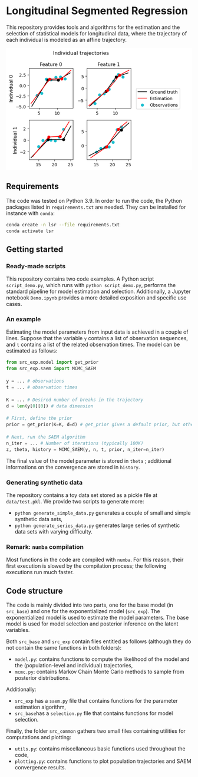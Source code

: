 # Longitudinal Segmented Regression

This repository provides tools and algorithms for the estimation and the selection of statistical models for longitudinal data, where the trajectory of each individual is modeled as an affine trajectory.

<p align="center">
  <img src="demo/figures/individual_trajectories.png" alt="Example result"/>
</p>

## Requirements

The code was tested on Python 3.9. In order to run the code, the Python packages listed in `requirements.txt` are needed. They can be installed for instance with `conda`:

```sh
conda create -n lsr --file requirements.txt
conda activate lsr
```

## Getting started

### Ready-made scripts

This repository contains two code examples. A Python script `script_demo.py`, which
runs with `python script_demo.py`, performs the standard pipeline for model estimation and selection.
Additionally, a Jupyter notebook `Demo.ipynb` provides a more detailed exposition and specific use cases.

### An example

Estimating the model parameters from input data is achieved in a couple of lines.
Suppose that the variable `y` contains a list of observation sequences,
and `t` contains a list of the related observation times. The model can be estimated as follows:

```python
from src_exp.model import get_prior
from src_exp.saem import MCMC_SAEM

y = ... # observations
t = ... # observation times

K = ... # Desired number of breaks in the trajectory
d = len(y[0][0]) # data dimension

# First, define the prior
prior = get_prior(K=K, d=d) # get_prior gives a default prior, but others can be defined

# Next, run the SAEM algorithm
n_iter = ... # Number of iterations (typically 100K)
z, theta, history = MCMC_SAEM(y, n, t, prior, n_iter=n_iter)
```

The final value of the model parameter is stored in `theta` ; additional informations on the convergence are stored in `history`.

### Generating synthetic data

The repository contains a toy data set stored as a pickle file at `data/test.pkl`. We provide two scripts to generate more:

- `python generate_simple_data.py` generates a couple of small and simple synthetic data sets,
- `python generate_series_data.py` generates large series of synthetic data sets with varying difficulty.

### Remark: `numba` compilation

Most functions in the code are compiled with `numba`. For this reason, their first execution is slowed by the compilation process; the following executions run much faster.

## Code structure

The code is mainly divided into two parts, one for the base model (in `src_base`) and one for the exponentialized model (`src_exp`). The exponentialized model is used to estimate the model parameters. The base model is used for model selection and posterior inference on the latent variables.

Both `src_base` and `src_exp` contain files entitled as follows (although they do not contain the same functions in both folders):
- `model.py`: contains functions to compute the likelihood of the model and the (population-level and individual) trajectories,
- `mcmc.py`: contains Markov Chain Monte Carlo methods to sample from posterior distributions.

Additionally:
- `src_exp` has a `saem.py` file that contains functions for the parameter estimation algorithm,
- `src_base`has a `selection.py` file that contains functions for model selection.

Finally, the folder `src_common` gathers two small files containing utilities for computations and plotting:
- `utils.py`: contains miscellaneous basic functions used throughout the code,
- `plotting.py`: contains functions to plot population trajectories and SAEM convergence results.
